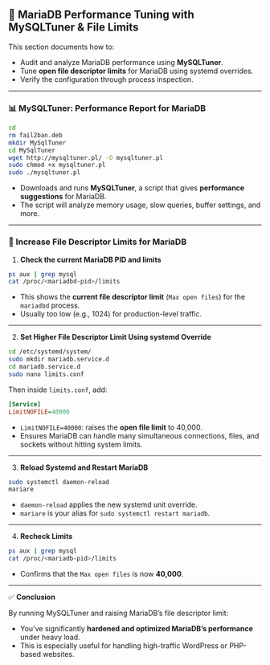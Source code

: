 ## 🧪 MariaDB Performance Tuning with MySQLTuner & File Limits

This section documents how to:

* Audit and analyze MariaDB performance using **MySQLTuner**.
* Tune **open file descriptor limits** for MariaDB using systemd overrides.
* Verify the configuration through process inspection.

---

### 📊 MySQLTuner: Performance Report for MariaDB

```bash
cd
rm fail2ban.deb
mkdir MySqlTuner
cd MySqlTuner
wget http://mysqltuner.pl/ -O mysqltuner.pl
sudo chmod +x mysqltuner.pl
sudo ./mysqltuner.pl
```

* Downloads and runs **MySQLTuner**, a script that gives **performance suggestions** for MariaDB.
* The script will analyze memory usage, slow queries, buffer settings, and more.

---

### 📌 Increase File Descriptor Limits for MariaDB

1. **Check the current MariaDB PID and limits**

```bash
ps aux | grep mysql
cat /proc/<mariadbd-pid>/limits
```

* This shows the **current file descriptor limit** (`Max open files`) for the `mariadbd` process.
* Usually too low (e.g., 1024) for production-level traffic.

---

2. **Set Higher File Descriptor Limit Using systemd Override**

```bash
cd /etc/systemd/system/
sudo mkdir mariadb.service.d
cd mariadb.service.d
sudo nano limits.conf
```

Then inside `limits.conf`, add:

```ini
[Service]
LimitNOFILE=40000
```

* `LimitNOFILE=40000`: raises the **open file limit** to 40,000.
* Ensures MariaDB can handle many simultaneous connections, files, and sockets without hitting system limits.

---

3. **Reload Systemd and Restart MariaDB**

```bash
sudo systemctl daemon-reload
mariare
```

* `daemon-reload` applies the new systemd unit override.
* `mariare` is your alias for `sudo systemctl restart mariadb`.

---

4. **Recheck Limits**

```bash
ps aux | grep mysql
cat /proc/<mariadb-pid>/limits
```

* Confirms that the `Max open files` is now **40,000**.

---

✅ **Conclusion**

By running MySQLTuner and raising MariaDB’s file descriptor limit:

* You’ve significantly **hardened and optimized MariaDB’s performance** under heavy load.
* This is especially useful for handling high-traffic WordPress or PHP-based websites.
